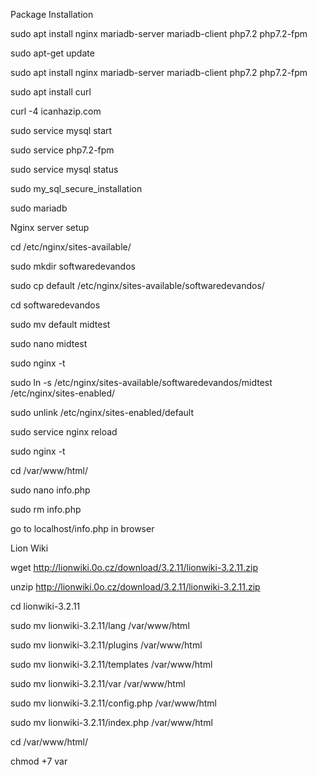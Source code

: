 Package Installation

sudo apt install nginx mariadb-server mariadb-client php7.2 php7.2-fpm

sudo apt-get update

sudo apt install nginx mariadb-server mariadb-client php7.2 php7.2-fpm

sudo apt install curl

curl -4 icanhazip.com

sudo service mysql start

sudo service php7.2-fpm

sudo service mysql status

sudo my_sql_secure_installation

sudo mariadb




Nginx server setup

cd /etc/nginx/sites-available/

sudo mkdir softwaredevandos

sudo cp default /etc/nginx/sites-available/softwaredevandos/

cd softwaredevandos

sudo mv default midtest

sudo nano midtest

sudo nginx -t

sudo ln -s /etc/nginx/sites-available/softwaredevandos/midtest /etc/nginx/sites-enabled/

sudo unlink /etc/nginx/sites-enabled/default

sudo service nginx reload

sudo nginx -t

cd /var/www/html/

sudo nano info.php

sudo rm info.php

go to localhost/info.php in browser

Lion Wiki

wget http://lionwiki.0o.cz/download/3.2.11/lionwiki-3.2.11.zip

unzip http://lionwiki.0o.cz/download/3.2.11/lionwiki-3.2.11.zip

cd lionwiki-3.2.11

sudo mv lionwiki-3.2.11/lang /var/www/html

sudo mv lionwiki-3.2.11/plugins /var/www/html

sudo mv lionwiki-3.2.11/templates /var/www/html

sudo mv lionwiki-3.2.11/var /var/www/html

sudo mv lionwiki-3.2.11/config.php /var/www/html

sudo mv lionwiki-3.2.11/index.php /var/www/html

cd /var/www/html/

chmod +7 var



